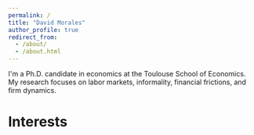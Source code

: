 ```yaml
---
permalink: /
title: "David Morales"
author_profile: true
redirect_from: 
  - /about/
  - /about.html
---
```


I'm a Ph.D. candidate in economics at the Toulouse School of Economics. My research focuses on labor markets, informality, financial frictions, and firm dynamics. 

Interests
=======
